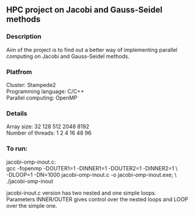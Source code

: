 ## HPC project on Jacobi and Gauss-Seidel methods
### Description
Aim of the project is to find out a better way of implementing parallel computing on Jacobi and Gauss-Seidel methods.

### Platfrom 
Cluster: Stampede2 \
Programming language: C/C++ \
Parallel computing: OpenMP 

### Details
Array size: 32 128 512 2048 8192 \
Number of threads: 1 2 4 16 48 96 

### To run:
jacobi-omp-inout.c:\
gcc -fopenmp -DOUTER1=1 -DINNER1=1 -DOUTER2=1 -DINNER2=1    \\\
-DLOOP=1 -DN=1000 jacobi-omp-inout.c -o jacobi-omp-inout.exe;  \\\
./jacobi-omp-inout

jacobi-inout.c version has two nested and one simple loops. \
Parameters INNER/OUTER gives control over the nested loops and LOOP over the simple one.
